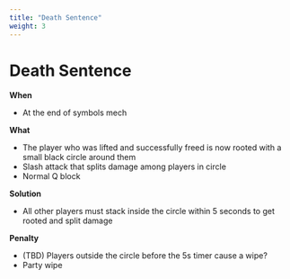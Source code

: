 ```yaml
---
title: "Death Sentence"
weight: 3
---
```


# Death Sentence

**When**
- At the end of symbols mech

**What**
- The player who was lifted and successfully freed is now rooted with a small black circle around them
- Slash attack that splits damage among players in circle
- Normal Q block

**Solution**
- All other players must stack inside the circle within 5 seconds to get rooted and split damage

**Penalty**
- (TBD) Players outside the circle before the 5s timer cause a wipe?
- Party wipe
